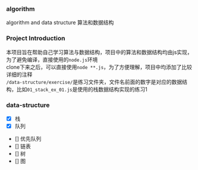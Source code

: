 ### algorithm
algorithm and data structure 算法和数据结构

### Project Introduction
本项目旨在帮助自己学习算法与数据结构，项目中的算法和数据结构均由js实现，为了避免编译，直接使用的`node.js`环境       
clone下来之后，可以直接使用`node **.js`，为了方便理解，项目中均添加了比较详细的注释       
`/data-structure/exercise/`是练习文件夹，文件名前面的数字是对应的数据结构，比如`01_stack_ex_01.js`是使用的栈数据结构实现的练习1         

### data-structure
- [x] 栈
- [x] 队列
- [] 优先队列
- [] 链表
- [] 树
- [] 图